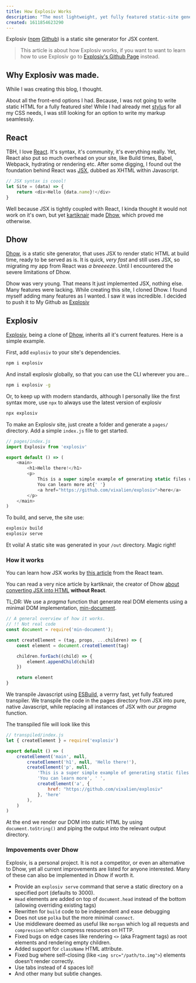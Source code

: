 ```yaml
---
title: How Explosiv Works
description: "The most lightweight, yet fully featured static-site generator you'll see."
created: 1611854623290
---
```


Explosiv ([npm][] [Github][]) is a static site generator for JSX content.

> This article is about how Explosiv works, if you want to want to learn how to use Explosiv go to [Explosiv's Github Page][github] instead.

## Why Explosiv was made.

While I was creating this blog, I thought.

About all the front-end options I had. Because, I was not going to write static HTML for a fully featured site! While I had already met [stylus] for all my CSS needs, I was still looking for an option to write my markup seamlessly.

## React

TBH, I love [React]. It's syntax, it's community, it's everything really. Yet, React also put so much overhead on your site, like Build times, Babel, Webpack, hydrating or rendering etc. After some digging, I found out the foundation behind React was [JSX][jsx-intro], dubbed as XHTML within Javascript.

```js
// JSX syntax is coool!
let Site = (data) => {
	return <div>Hello {data.name}!</div>
}
```

Well because JSX is tightly coupled with React, I kinda thought it would not work on it's own, but yet [kartiknair] made [Dhow], which proved me otherwise.

## Dhow

[Dhow], is a static site generator, that uses JSX to render static HTML at build time, ready to be served as is. It is quick, _very fast_ and still uses JSX, so migrating my app from React was _a breeeeze_.  Until I encountered the severe limitations of Dhow.

Dhow was very young. That means It just implemented JSX, nothing else. Many features were lacking. While creating this site, I cloned Dhow. I found myself adding many features as I wanted. I saw it was incredible. I decided to push it to My Github as [Explosiv]

## Explosiv

[Explosiv], being a clone of [Dhow], inherits all it's current features. Here is a simple example.

First, add `explosiv` to your site's dependencies.

```bash
npm i explosiv
```

And install explosiv globally, so that you can use the CLI wherever you are...

```bash
npm i explosiv -g
```

Or, to keep up with modern standards, although I personally like the first syntax more, use `npx` to always use the latest version of explosiv

```bash
npx explosiv
```

To make an Explosiv site, just create a folder and generate a `pages/` directory. Add a simple `index.js` file to get started.

```js
// pages/index.js
import Explosiv from 'explosiv'

export default () => (
	<main>
		<h1>Hello there!</h1>
		<p>
			This is a super simple example of generating static files using Explosiv.
			You can learn more at{' '}
			<a href="https://github.com/vixalien/explosiv">here</a>
		</p>
	</main>
)
```

To build, and serve, the site use:

```bash
explosiv build
explosiv serve
```

Et voìla! A static site was generated in your `/out` directory. Magic right!

### How it works

You can learn how JSX works by [this article][jsx-intro] from the React team.

You can read a very nice article by kartiknair, the creator of Dhow [about converting JSX into HTML][jsx-post] **without React**.

TL;DR: We use a _pragma_ function that generate real DOM elements using a minimal DOM implementation, [min-document].

```js
// A general overview of how it works.
// !! Not real code
const document = require('min-document');

const createElement = (tag, props, ...children) => {
	const element = document.createElement(tag)

	children.forEach((child) => {
		element.appendChild(child)
	})

	return element
}
```

We transpile Javascript using [ESBuild], a verrry fast, yet fully featured transpiler. We transpile the code in the pages directory  from JSX into pure, native Javascript, while replacing all instances of JSX with our _pragma_ function.

The transpiled file will look like this

```js
// transpiled/index.js
let { createElement } = require('explosiv')

export default () => (
	createElement('main', null, 
		createElement('h1', null, 'Hello there!'),
		createElement('p', null, 
			'This is a super simple example of generating static files using Explosiv.',
			'You can learn more', ' ',
			createElement('a', {
				href: "https://github.com/vixalien/explosiv"
			}, 'here'
		),
	)
)
```

At the end we render our DOM into static HTML by using `document.toString()` and piping the output into the relevant output directory.

### Impovements over Dhow

Explosiv, is a personal project. It is not a competitor, or even an alternative to Dhow, yet all current improvements are listed for anyone interested. Many of these can also be implemented in Dhow if worth it.

- Provide an `explosiv serve` command that serve a static directory on a specified port (defaults to  3000).
- `Head` elements are added on top of `document.head` instead of the bottom (allowing overriding existing tags)
- Rewritten for `build` code to be independent and ease debugging
- Does not use `polka` but the more minimal `connect`.
- Use middleware deemed as useful like `morgan` which log all requests and `compression` which compress resources on HTTP.
- Fixed bugs on edge cases like rendering `<>` (aka Fragment tags) as root elements and rendering empty children.
- Added support for `className` HTML attribute.
- Fixed bug where self-closing (like `<img src="/path/to.img">`) elements doesn't render correctly.
- Use tabs instead of 4 spaces lol!
- And other many but subtle changes.


[npm]: https://npmjs.com/package/explosiv
[github]: https://github.com/vixalien/explosiv

[react]: https://reactjs.org
[stylus]: https://google.com?q=stylus+css
[kartiknair]: https://www.github.com/kartiknair
[dhow]: https://www.github.com/kartiknair
[explosiv]: https://www.github.com/vixalien/explosiv
[jsx-post]: https://kartikn.me/writing/jsx-without-react
[min-document]: https://npmjs.com/package/min-document
[esbuild]: https://esbuild.github.io
[jsx-intro]: https://reactjs.org/docs/introducting-jsx.html